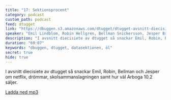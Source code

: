 ```yaml
---
title: "17: Sektionsprocent"
category: podcast
custom_path: podcast
feed: dtugget
link: "https://dbuggen.s3.amazonaws.com/dtugget/dtugget-avsnitt-diecisiete.mp3"
speaker: "Emil Lindblom, Robin Hellgren, Bellman Snickersson, Jesper Bränn"
description: "I avsnitt diecisiete av dtugget så snackar Emil, Robin, Bellman och Jesper om netflix, drömmar, skolsammanslagningen samt hur väl Arboga 10.2 säljer."
duration: "69:07"
keywords: "dbuggen, dtugget, datasektionen, öl"
secret: true
hide: true
---
```

<script src="/audiojs/audio.min.js"></script>
<script>
  audiojs.events.ready(function() {
    var as = audiojs.createAll();
  });
</script>

I avsnitt diecisiete av dtugget så snackar Emil, Robin, Bellman och Jesper om netflix, drömmar, skolsammanslagningen samt hur väl Arboga 10.2 säljer.

<audio src="{{ page.link }}" preload="auto"></audio>

<p class="center">
  <a class="center" href="{{ page.link }}">Ladda ned mp3</a>
</p>

